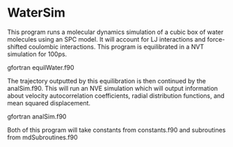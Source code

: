 # WaterSim
This program runs a molecular dynamics simulation of a cubic box of water molecules using an SPC model. 
It will account for LJ interactions and force-shifted coulombic interactions.
This program is equilibrated in a NVT simulation for 100ps.

gfortran equilWater.f90

The trajectory outputted by this equilibration is then continued by the analSim.f90. 
This will run an NVE simulation which will output information about velocity autocorrelation coefficients, 
radial distribution functions, and mean squared displacement.

gfortran analSim.f90

Both of this program will take constants from constants.f90 and subroutines from mdSubroutines.f90
